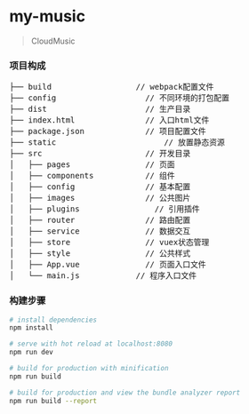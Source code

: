 # my-music

> CloudMusic
### 项目构成

<pre>
├── build                  // webpack配置文件
├── config            		 // 不同环境的打包配置
├── dist               		 // 生产目录
├── index.html          	 // 入口html文件
├── package.json      		 // 项目配置文件
├── static       			     // 放置静态资源
├── src                		 // 开发目录
│   ├── pages     		     // 页面
│   ├── components     		 // 组件
│   ├── config     		     // 基本配置
│   ├── images     		     // 公共图片
│   ├── plugins     		   // 引用插件
│   ├── router     		     // 路由配置
│   ├── service         	 // 数据交互
│   ├── store     		     // vuex状态管理
│   ├── style     		     // 公共样式
│   ├── App.vue          	 // 页面入口文件
│   └── main.js       	   // 程序入口文件
</pre>

### 构建步骤

``` bash
# install dependencies
npm install

# serve with hot reload at localhost:8080
npm run dev

# build for production with minification
npm run build

# build for production and view the bundle analyzer report
npm run build --report
```

